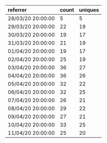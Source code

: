 | referrer          | count | uniques |
| :---------------- | :---- | :------ |
| 28/03/20 20:00:00 | 5     | 5       |
| 29/03/20 20:00:00 | 22    | 19      |
| 30/03/20 20:00:00 | 19    | 17      |
| 31/03/20 20:00:00 | 21    | 19      |
| 01/04/20 20:00:00 | 19    | 17      |
| 02/04/20 20:00:00 | 25    | 19      |
| 03/04/20 20:00:00 | 36    | 27      |
| 04/04/20 20:00:00 | 36    | 26      |
| 05/04/20 20:00:00 | 32    | 22      |
| 06/04/20 20:00:00 | 32    | 25      |
| 07/04/20 20:00:00 | 26    | 21      |
| 08/04/20 20:00:00 | 29    | 22      |
| 09/04/20 20:00:00 | 27    | 21      |
| 10/04/20 20:00:00 | 33    | 25      |
| 11/04/20 20:00:00 | 25    | 20      |